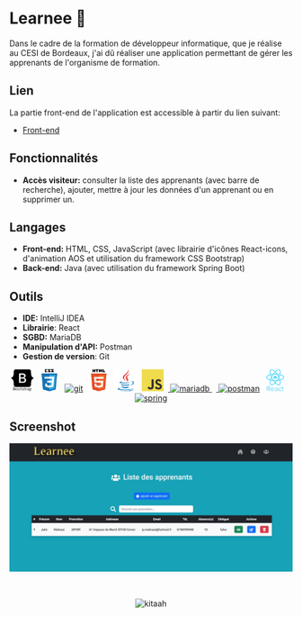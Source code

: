 
# Learnee 👥

Dans le cadre de la formation de développeur informatique, que je réalise au CESI de Bordeaux, j'ai dû réaliser une application permettant de gérer les apprenants de l'organisme de formation.

## Lien

La partie front-end de l'application est accessible à partir du lien suivant:
- [Front-end](https://github.com/kitaah/Learnee_backend)

## Fonctionnalités

- **Accès visiteur:** consulter la liste des apprenants (avec barre de recherche), ajouter, mettre à jour les données d'un apprenant ou en supprimer un.


## Langages

- **Front-end:** HTML, CSS, JavaScript (avec librairie d'icônes React-icons, d'animation AOS et utilisation du framework CSS Bootstrap)
- **Back-end:** Java (avec utilisation du framework Spring Boot)


## Outils

- **IDE:** IntelliJ IDEA
- **Librairie**: React
- **SGBD:** MariaDB
- **Manipulation d'API:** Postman
- **Gestion de version**: Git

<p align="center"><a href="https://getbootstrap.com" target="_blank" rel="noreferrer"><img src="https://raw.githubusercontent.com/devicons/devicon/master/icons/bootstrap/bootstrap-plain-wordmark.svg" alt="bootstrap" width="40" height="40"/></a>&nbsp;&nbsp;<a href="https://www.w3schools.com/css/" target="_blank" rel="noreferrer"><img src="https://raw.githubusercontent.com/devicons/devicon/master/icons/css3/css3-original-wordmark.svg" alt="css3" width="40" height="40"/></a>&nbsp;&nbsp;<a href="https://git-scm.com/" target="_blank" rel="noreferrer"><img src="https://www.vectorlogo.zone/logos/git-scm/git-scm-icon.svg" alt="git" width="40" height="40"/></a>&nbsp;&nbsp;<a href="https://www.w3.org/html/" target="_blank" rel="noreferrer"><img src="https://raw.githubusercontent.com/devicons/devicon/master/icons/html5/html5-original-wordmark.svg" alt="html5" width="40" height="40"/></a>&nbsp;&nbsp;<a href="https://www.java.com" target="_blank" rel="noreferrer"><img src="https://raw.githubusercontent.com/devicons/devicon/master/icons/java/java-original.svg" alt="java" width="40" height="40"/></a>&nbsp;&nbsp;<a href="https://developer.mozilla.org/en-US/docs/Web/JavaScript" target="_blank" rel="noreferrer"><img src="https://raw.githubusercontent.com/devicons/devicon/master/icons/javascript/javascript-original.svg" alt="javascript" width="40" height="40"/></a>&nbsp;&nbsp;<a href="https://mariadb.org/" target="_blank" rel="noreferrer"> <img src="https://www.vectorlogo.zone/logos/mariadb/mariadb-icon.svg" alt="mariadb" width="40" height="40"/> </a> &nbsp;&nbsp;<a href="https://postman.com" target="_blank" rel="noreferrer"> <img src="https://www.vectorlogo.zone/logos/getpostman/getpostman-icon.svg" alt="postman" width="40" height="40"/></a>&nbsp;&nbsp;<a href="https://reactjs.org/" target="_blank" rel="noreferrer"><img src="https://raw.githubusercontent.com/devicons/devicon/master/icons/react/react-original-wordmark.svg" alt="react" width="40" height="40"/></a>&nbsp;&nbsp;<a href="https://spring.io/" target="_blank" rel="noreferrer"><img src="https://www.vectorlogo.zone/logos/springio/springio-icon.svg" alt="spring" width="40" height="40"/></a></p>


## Screenshot

<p><img src="screenshot.jpg" alt="screenshot de l'application Learnee"></p><br>

<p align="center"><img src="https://komarev.com/ghpvc/?username=kitaah&color=ff69b4" alt="kitaah" /></p>
